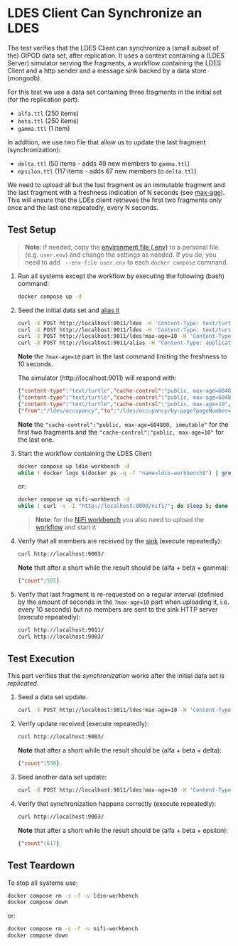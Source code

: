# LDES Client Can Synchronize an LDES
The test verifies that the LDES Client can synchronize a (small subset of the) GIPOD data set, after replication. It uses a context containing a (LDES Server) simulator serving the fragments, a workflow containing the LDES Client and a http sender and a message sink backed by a data store (mongodb).

For this test we use a data set containing three fragments in the initial set (for the replication part):
* `alfa.ttl` (250 items)
* `beta.ttl` (250 items)
* `gamma.ttl` (1 item)

In addition, we use two file that allow us to update the last fragment (synchronization):
* `delta.ttl` (50 items - adds 49 new members to `gamma.ttl`)
* `epsilon.ttl` (117 items - adds 67 new members to `delta.ttl`)

We need to upload all but the last fragment as an immutable fragment and the last fragment with a freshness indication of N seconds (see [max-age](https://developer.mozilla.org/en-US/docs/Web/HTTP/Headers/Cache-Control#response_directives)). This will ensure that the LDEs client retrieves the first two fragments only once and the last one repeatedly, every N seconds.

## Test Setup
> **Note**: if needed, copy the [environment file (.env)](./.env) to a personal file (e.g. `user.env`) and change the settings as needed. If you do, you need to add ` --env-file user.env` to each `docker compose` command.

1. Run all systems except the workflow by executing the following (bash) command:
    ```bash
    docker compose up -d
    ```

2. Seed the initial data set and [alias it](./create-alias.json)
    ```bash
    curl -X POST http://localhost:9011/ldes -H 'Content-Type: text/turtle' -d '@data/alfa.ttl'
    curl -X POST http://localhost:9011/ldes -H 'Content-Type: text/turtle' -d '@data/beta.ttl'
    curl -X POST http://localhost:9011/ldes?max-age=10 -H 'Content-Type: text/turtle' -d '@data/gamma.ttl'
    curl -X POST http://localhost:9011/alias -H "Content-Type: application/json" -d '@data/create-alias.json'
    ```
    **Note** the `?max-age=10` part in the last command limiting the freshness to 10 seconds.

    The simulator (http://localhost:9011) will respond with:
    ```json
   {"content-type":"text/turtle","cache-control":"public, max-age=604800, immutable","id":"/ldes/occupancy/by-page?pageNumber=1"}
   {"content-type":"text/turtle","cache-control":"public, max-age=604800, immutable","id":"/ldes/occupancy/by-page?pageNumber=2"}
   {"content-type":"text/turtle","cache-control":"public, max-age=10","id":"/ldes/occupancy/by-page?pageNumber=3"}
   {"from":"/ldes/occupancy","to":"/ldes/occupancy/by-page?pageNumber=1"}
    ```
    **Note** the `"cache-control":"public, max-age=604800, immutable"` for the first two fragments and the `"cache-control":"public, max-age=10"` for the last one.

3. Start the workflow containing the LDES Client
    ```bash
    docker compose up ldio-workbench -d
    while ! docker logs $(docker ps -q -f "name=ldio-workbench$") | grep 'Started Application in' ; do sleep 1; done
    ```
    or:
    ```bash
    docker compose up nifi-workbench -d
    while ! curl -s -I "http://localhost:8000/nifi/"; do sleep 5; done
    ```
    > **Note**: for the [NiFi workbench](http://localhost:8000/nifi/) you also need to upload the [workflow](./nifi-workflow.json) and start it

4. Verify that all members are received by the [sink](http://localhost:9003/) (execute repeatedly):
    ```bash
    curl http://localhost:9003/
    ```
    **Note** that after a short while the result should be (alfa + beta + gamma):
    ```json
    {"count":501}
    ```

5. Verify that last fragment is re-requested on a regular interval (definied by the amount of seconds in the `?max-age=10` part when uploading it, i.e. every 10 seconds) but no members are sent to the sink HTTP server (execute repeatedly):
    ```bash
    curl http://localhost:9011/
    curl http://localhost:9003/
    ```

## Test Execution
This part verifies that the *synchronization* works after the initial data set is *replicated*.

1. Seed a data set update.
    ```bash
    curl -X POST http://localhost:9011/ldes?max-age=10 -H 'Content-Type: text/turtle' -d '@data/delta.ttl'
    ```

2. Verify update received (execute repeatedly):
    ```bash
    curl http://localhost:9003/
    ```
    **Note** that after a short while the result should be (alfa + beta + delta):
    ```json
    {"count":550}
    ```

3. Seed another data set update:
    ```bash
    curl -X POST http://localhost:9011/ldes?max-age=10 -H 'Content-Type: text/turtle' -d '@data/epsilon.ttl'
    ```

4. Verify that synchronization happens correctly (execute repeatedly):
    ```bash
    curl http://localhost:9003/
    ```
    **Note** that after a short while the result should be (alfa + beta + epsilon):
    ```json
    {"count":617}
    ```

## Test Teardown
To stop all systems use:
```bash
docker compose rm -s -f -v ldio-workbench
docker compose down
```
or:
```bash
docker compose rm -s -f -v nifi-workbench
docker compose down
```

